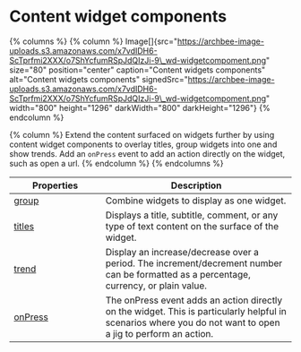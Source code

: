 # Content widget components

{% columns %}
{% column %}
Image\[]{src="https://archbee-image-uploads.s3.amazonaws.com/x7vdIDH6-ScTprfmi2XXX/o7ShYcfumRSpJdQIzJi-9\_wd-widgetcompoment.png" size="80" position="center" caption="Content widgets components" alt="Content widgets components" signedSrc="https://archbee-image-uploads.s3.amazonaws.com/x7vdIDH6-ScTprfmi2XXX/o7ShYcfumRSpJdQIzJi-9\_wd-widgetcompoment.png" width="800" height="1296" darkWidth="800" darkHeight="1296"}
{% endcolumn %}

{% column %}
Extend the content surfaced on widgets further by using content widget components to overlay titles, group widgets into one and show trends. Add an `onPress` event to add an action directly on the widget, such as open a url.
{% endcolumn %}
{% endcolumns %}

<table><thead><tr><th width="147.6484375">Properties</th><th>Description</th></tr></thead><tbody><tr><td><a href="broken-reference">group</a></td><td>Combine widgets to display as one widget.</td></tr><tr><td><a href="broken-reference">titles</a></td><td>Displays a title, subtitle, comment, or any type of text content on the surface of the widget.</td></tr><tr><td><a href="broken-reference">trend</a></td><td>Display an increase/decrease over a period. The increment/decrement number can be formatted as a percentage, currency, or plain value.</td></tr><tr><td><a href="broken-reference">onPress</a></td><td>The onPress event adds an action directly on the widget. This is particularly helpful in scenarios where you do not want to open a jig to perform an action.</td></tr></tbody></table>
